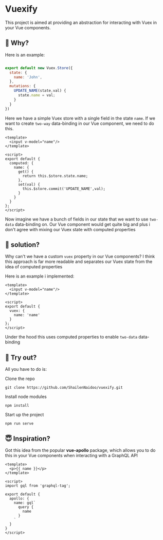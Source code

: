 # Vuexify

This project is aimed at providing an abstraction for interacting with Vuex in your Vue components. 

## 🤷‍ Why?

Here is an example:

```javascript

export default new Vuex.Store({
  state: {
    name: 'John',
  },
  mutations: {
    UPDATE_NAME(state,val) {
      state.name = val;
    }
  }
})

```

Here we have a simple Vuex store with a single field in the state `name`. If we want to create `two-way` data-binding in our Vue component, we need to do this.

```vue
<template>
  <input v-model="name"/>
</template>

<script>
export default {
  computed: {
    name: {
      get() {
        return this.$store.state.name;
      },
      set(val) {
        this.$store.commit('UPDATE_NAME',val);
      }
    }
  }
};
</script>
```

Now imagine we have a bunch of fields in our state that we want to use `two-data` data-binding on. Our Vue component would get quite big and plus i don't agree with mixing our Vuex state with computed properties

## 🤔 solution?

Why can't we have a custom `vuex` property in our Vue components? I think this approach is far more readable and separates our Vuex state from the idea of computed properties

Here is an example i implemented:

```vue
<template>
  <input v-model="name"/>
</template>

<script>
export default {
  vuex: {
    name: 'name'
  }
};
</script>
```

Under the hood this uses computed properties to enable `two-data` data-binding

## 🚀 Try out?

All you have to do is:

Clone the repo

```
git clone https://github.com/ShailenNaidoo/vuexify.git
```
Install node modules

```
npm install
```
Start up the project

```
npm run serve
```

## 😇 Inspiration?

Got this idea from the popular **vue-apollo** package, which allows you to do this in your Vue components when interacting with a GraphQL API

```vue
<template>
  <p>{{ name }}</p>
</template>

<script>
import gql from 'graphql-tag'; 

export default {
  apollo: {
    name: gql`
      query {
        name
      }
    `
  }
}
</script>
```